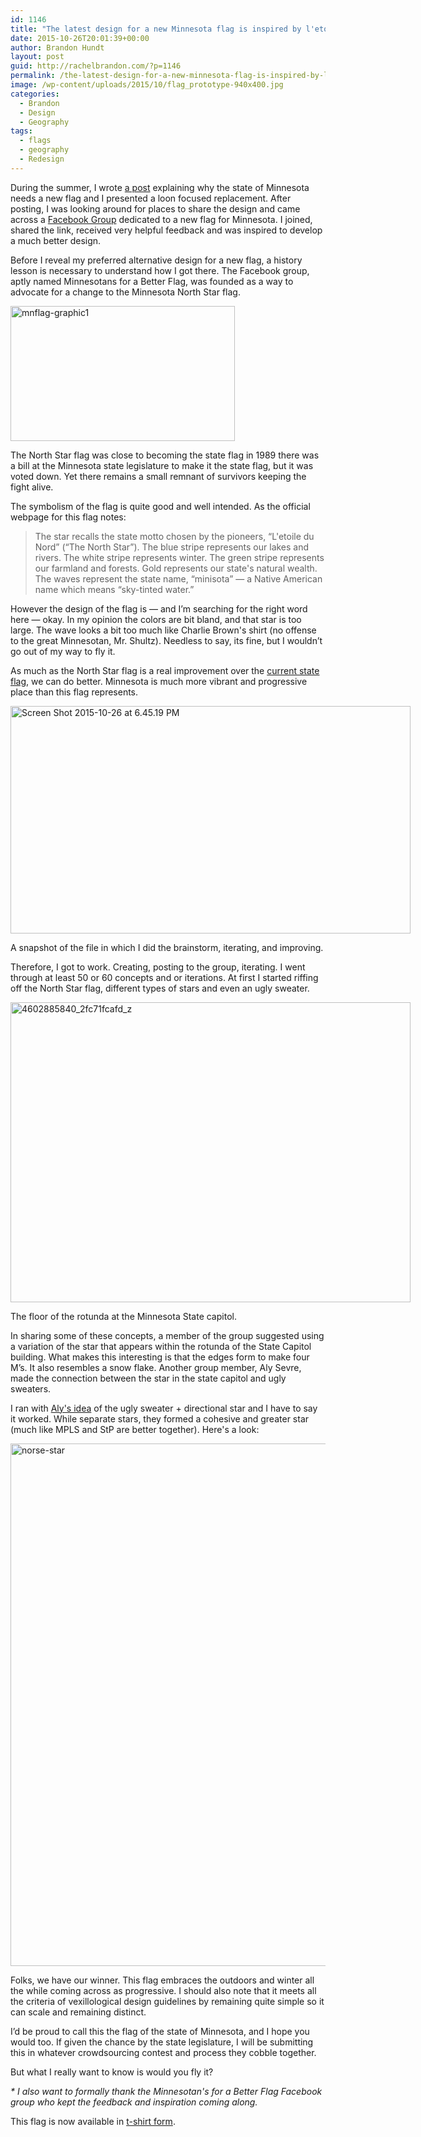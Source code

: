 ```yaml
---
id: 1146
title: "The latest design for a new Minnesota flag is inspired by l'etoile du nord"
date: 2015-10-26T20:01:39+00:00
author: Brandon Hundt
layout: post
guid: http://rachelbrandon.com/?p=1146
permalink: /the-latest-design-for-a-new-minnesota-flag-is-inspired-by-letoile-du-nord/
image: /wp-content/uploads/2015/10/flag_prototype-940x400.jpg
categories:
  - Brandon
  - Design
  - Geography
tags:
  - flags
  - geography
  - Redesign
---
```

During the summer, I wrote [a post](http://rachelbrandon.com/adventures-in-vexillology-a-new-flag-for-minnesota/) explaining why the state of Minnesota needs a new flag and I presented a loon focused replacement. After posting, I was looking around for places to share the design and came across a [Facebook Group](https://www.facebook.com/groups/60969148707/) dedicated to a new flag for Minnesota. I joined, shared the link, received very helpful feedback and was inspired to develop a much better design.<!--more-->

Before I reveal my preferred alternative design for a new flag, a history lesson is necessary to understand how I got there. The Facebook group, aptly named Minnesotans for a Better Flag, was founded as a way to advocate for a change to the Minnesota North Star flag.

[<img class="size-full wp-image-1148 aligncenter" src="http://rachelbrandon.com/wp-content/uploads/2015/10/mnflag-graphic1.gif" alt="mnflag-graphic1" width="359" height="216" />](http://rachelbrandon.com/wp-content/uploads/2015/10/mnflag-graphic1.gif)

The North Star flag was close to becoming the state flag in 1989 there was a bill at the Minnesota state legislature to make it the state flag, but it was voted down. Yet there remains a small remnant of survivors keeping the fight alive.

The symbolism of the flag is quite good and well intended. As the official webpage for this flag notes:

> The star recalls the state motto chosen by the pioneers, &#8220;L'etoile du Nord&#8221; (&#8220;The North Star&#8221;). The blue stripe represents our lakes and rivers. The white stripe represents winter. The green stripe represents our farmland and forests. Gold represents our state's natural wealth. The waves represent the state name, &#8220;minisota&#8221; &#8212; a Native American name which means &#8220;sky-tinted water.&#8221;

However the design of the flag is — and I’m searching for the right word here — okay. In my opinion the colors are bit bland, and that star is too large. The wave looks a bit too much like Charlie Brown's shirt (no offense to the great Minnesotan, Mr. Shultz). Needless to say, its fine, but I wouldn’t go out of my way to fly it.

As much as the North Star flag is a real improvement over the [current state flag](https://en.wikipedia.org/wiki/Flag_of_Minnesota), we can do better. Minnesota is much more vibrant and progressive place than this flag represents.

<div id="attachment_1147" style="width: 650px" class="wp-caption alignnone">
  <a href="http://rachelbrandon.com/wp-content/uploads/2015/10/Screen-Shot-2015-10-26-at-6.45.19-PM.png"><img class="wp-image-1147 size-large" src="http://rachelbrandon.com/wp-content/uploads/2015/10/Screen-Shot-2015-10-26-at-6.45.19-PM-1024x583.png" alt="Screen Shot 2015-10-26 at 6.45.19 PM" width="640" height="364" srcset="https://rachelbrandon.com/wp-content/uploads/2015/10/Screen-Shot-2015-10-26-at-6.45.19-PM-1024x583.png 1024w, https://rachelbrandon.com/wp-content/uploads/2015/10/Screen-Shot-2015-10-26-at-6.45.19-PM-300x171.png 300w" sizes="(max-width: 640px) 100vw, 640px" /></a>

  <p class="wp-caption-text">
    A snapshot of the file in which I did the brainstorm, iterating, and improving.
  </p>
</div>

<p style="clear: both;">
  Therefore, I got to work. Creating, posting to the group, iterating. I went through at least 50 or 60 concepts and or iterations. At first I started riffing off the North Star flag, different types of stars and even an ugly sweater.
</p>

<div id="attachment_1149" style="width: 650px" class="wp-caption alignnone">
  <a href="http://rachelbrandon.com/wp-content/uploads/2015/10/4602885840_2fc71fcafd_z.jpg"><img class="wp-image-1149 size-full" style="float: none; margin: 0;" src="http://rachelbrandon.com/wp-content/uploads/2015/10/4602885840_2fc71fcafd_z.jpg" alt="4602885840_2fc71fcafd_z" width="640" height="480" srcset="https://rachelbrandon.com/wp-content/uploads/2015/10/4602885840_2fc71fcafd_z.jpg 640w, https://rachelbrandon.com/wp-content/uploads/2015/10/4602885840_2fc71fcafd_z-300x225.jpg 300w" sizes="(max-width: 640px) 100vw, 640px" /></a>

  <p class="wp-caption-text">
    The floor of the rotunda at the Minnesota State capitol.
  </p>
</div>

In sharing some of these concepts, a member of the group suggested using a variation of the star that appears within the rotunda of the State Capitol building. What makes this interesting is that the edges form to make four M’s. It also resembles a snow flake. Another group member, Aly Sevre, made the connection between the star in the state capitol and ugly sweaters.

I ran with [Aly's idea](https://www.facebook.com/groups/60969148707/permalink/10153484743898708/) of the ugly sweater + directional star and I have to say it worked. While separate stars, they formed a cohesive and greater star (much like MPLS and StP are better together). Here's a look:

<img class="alignnone size-full wp-image-1150" src="http://rachelbrandon.com/wp-content/uploads/2015/10/norse-star.png" alt="norse-star" width="1290" height="836" srcset="https://rachelbrandon.com/wp-content/uploads/2015/10/norse-star.png 1290w, https://rachelbrandon.com/wp-content/uploads/2015/10/norse-star-300x194.png 300w, https://rachelbrandon.com/wp-content/uploads/2015/10/norse-star-1024x664.png 1024w" sizes="(max-width: 1290px) 100vw, 1290px" />

Folks, we have our winner. This flag embraces the outdoors and winter all the while coming across as progressive. I should also note that it meets all the criteria of vexillological design guidelines by remaining quite simple so it can scale and remaining distinct.

I’d be proud to call this the flag of the state of Minnesota, and I hope you would too. If given the chance by the state legislature, I will be submitting this in whatever crowdsourcing contest and process they cobble together.

But what I really want to know is would you fly it?

_* I also want to formally thank the Minnesotan's for a Better Flag Facebook group who kept the feedback and inspiration coming along._

This flag is now available in [t-shirt form](https://cottonbureau.com/products/letoile-du-nord-the-minnesota-north-star?fbclid=IwAR1R8cNJLOTNRjepjlUrq7sWLa_JQGwMA4TIdvhyRCkfnSCBYgfwHUopLYs#/1417424/tee-men-standard-tee-midnight-blue-poly-cotton-xs).
